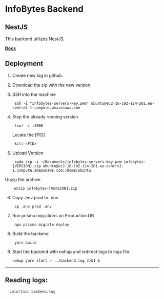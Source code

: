 # InfoBytes Backend

## NestJS

This backend utilizes NestJS. 

**[Docs](https://docs.nestjs.com/)**

## Deployment

1. Create new tag in github.
2. Download the zip with the new version.

3. SSH into the machine

        ssh -i "infobytes-servers-key.pem" ubuntu@ec2-18-192-124-201.eu-central-1.compute.amazonaws.com

4. Stop the already running version

        lsof -i :3000

    Locate the [PID]

        kill <PID>

5. Upload Version

        sudo scp -i ~/Documents/infobytes-servers-key.pem infobytes-[VERSION].zip ubuntu@ec2-18-192-124-201.eu-central-1.compute.amazonaws.com:/home/ubuntu

Unzip the archive

        unzip infobytes-[VERSION].zip

6. Copy .env.prod to .env

        cp .env.prod .env

7. Run prisma migrations on Production DB

        npx prisma migrate deploy

8. Build the backend
          
        yarn build

9.  Start the backend with nohup and redirect logs to logs file.

        nohup yarn start > ../backend.log 2>&1 &

---

## Reading logs:

      colortail backend.log